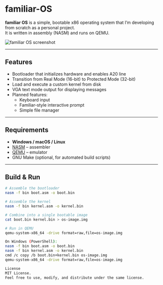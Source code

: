 # familiar-OS

**familiar OS** is a simple, bootable x86 operating system that I’m developing from scratch as a personal project.  
It is written in assembly (NASM) and runs on QEMU.

![familiar OS screenshot](docs/screenshot.png)

---

## Features
- Bootloader that initializes hardware and enables A20 line
- Transition from Real Mode (16-bit) to Protected Mode (32-bit)
- Load and execute a custom kernel from disk
- VGA text mode output for displaying messages
- Planned features:
  - Keyboard input
  - Familiar-style interactive prompt
  - Simple file manager

---

## Requirements
- **Windows / macOS / Linux**
- [NASM](https://www.nasm.us/) – assembler
- [QEMU](https://www.qemu.org/) – emulator
- GNU Make (optional, for automated build scripts)

---

## Build & Run
```bash
# Assemble the bootloader
nasm -f bin boot.asm -o boot.bin

# Assemble the kernel
nasm -f bin kernel.asm -o kernel.bin

# Combine into a single bootable image
cat boot.bin kernel.bin > os-image.img

# Run in QEMU
qemu-system-x86_64 -drive format=raw,file=os-image.img

On Windows (PowerShell):
nasm -f bin boot.asm -o boot.bin
nasm -f bin kernel.asm -o kernel.bin
cmd /c copy /b boot.bin+kernel.bin os-image.img
qemu-system-x86_64 -drive format=raw,file=os-image.img

License
MIT License.
Feel free to use, modify, and distribute under the same license.